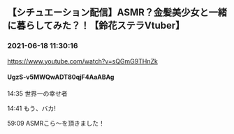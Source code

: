 ## 【シチュエーション配信】ASMR？金髪美少女と一緒に暮らしてみた？！【鈴花ステラVtuber】
### 2021-06-18 11:30:16
https://www.youtube.com/watch?v=sQGmG9THnZk
#### UgzS-v5MWQwADT80qjF4AaABAg
14:35 世界一の幸せ者

14:41 もう、バカ!

59:09 ASMRこら～を頂きました！

